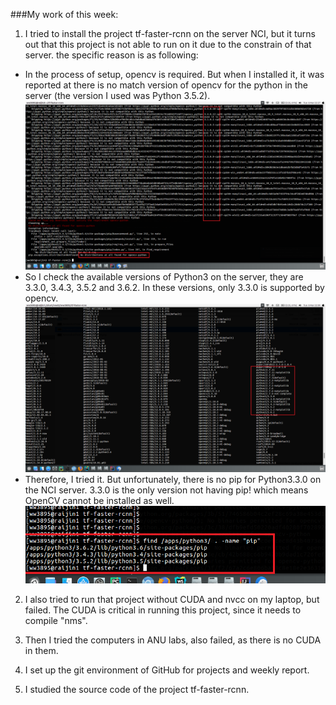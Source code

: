 ###My work of this week:

1. I tried to install the project tf-faster-rcnn on the server NCI, but it turns out that this project is not able to run on it due to the constrain of that server. the specific reason is as following:
- In the process of setup, opencv is required. But when I installed it, it was reported at there is no match version of opencv for the python in the server (the version I used was Python 3.5.2).
  ![](22-27-25.png)
- So I check the available versions of Python3 on the server, they are 3.3.0, 3.4.3, 3.5.2 and 3.6.2. In these versions, only 3.3.0 is supported by opencv. 
  ![](22-09-14.png)
- Therefore, I tried it. But unfortunately, there is no pip for Python3.3.0 on the NCI server. 3.3.0 is the only version not having pip! which means OpenCV cannot be installed as well.
  ![](21-57-59.png)
  
2. I also tried to run that project without CUDA and nvcc on my laptop, but failed. The CUDA is critical in running this project, since it needs to compile "nms".

2. Then I tried the computers in ANU labs, also failed, as there is no CUDA in them.
  
2. I set up the git environment of GitHub for projects and weekly report.

3. I studied the source code of the project tf-faster-rcnn.
